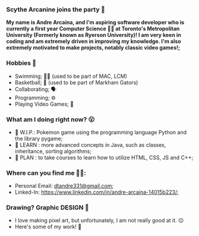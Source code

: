 ### Scythe Arcanine joins the party 👋
**My name is Andre Arcaina, and I'm aspiring software developer who is currently a first year Computer Science 👨‍💻 at Toronto's Metropolitan University (Formerly known as Ryerson University)! I am very keen in coding and am extremely driven in improving my knowledge. I'm also extremely motivated to make projects, notably classic video games!;** 

### Hobbies 🤩 ###
- Swimming; 🏊‍♂️ (used to be part of MAC, LCM)
- Basketball; 🏀 (used to be part of Markham Gators)
- Collaborating; 🗣️ 
- Programming; ⚙️
- Playing Video Games; 🤭

### What am I doing right now? 😮 ###
- 🔭 W.I.P.: Pokemon game using the programming language Python and the library pygame;
- 🌱 LEARN : more advanced concepts in Java, such as classes, inheritance, sorting algorithms;
- 🤔 PLAN  : to take courses to learn how to utilize HTML, CSS, JS and C++;

### Where can you find me 🧐🧐: ###
- Personal Email: dtandre331@gmail.com;
- Linked-In: https://www.linkedin.com/in/andre-arcaina-14015b223/;

### Drawing? Graphic DESIGN 👻 ###
- I love making pixel art, but unfortunately, I am not really good at it. 😔
- Here's some of my work! 🎨
